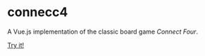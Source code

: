 # connecc4

A Vue.js implementation of the classic board game *Connect Four*.

[Try it!](http://connecc4.netlify.com)
